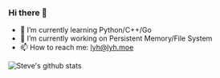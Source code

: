 ### Hi there 👋

- 🌱 I’m currently learning Python/C++/Go
- 🔭 I’m currently working on Persistent Memory/File System
- 📫 How to reach me: [lyh@lyh.moe](mailto:lyh@lyh.moe)

<!--
**stevelee477/stevelee477** is a ✨ _special_ ✨ repository because its `README.md` (this file) appears on your GitHub profile.

Here are some ideas to get you started:

- 🔭 I’m currently working on ...
- 🌱 I’m currently learning ...
- 👯 I’m looking to collaborate on ...
- 🤔 I’m looking for help with ...
- 💬 Ask me about ...
- 📫 How to reach me: ...
- 😄 Pronouns: ...
- ⚡ Fun fact: ...
-->


![Steve's github stats](https://github-readme-stats.vercel.app/api?username=stevelee477&show_icons=true&theme=radical)
